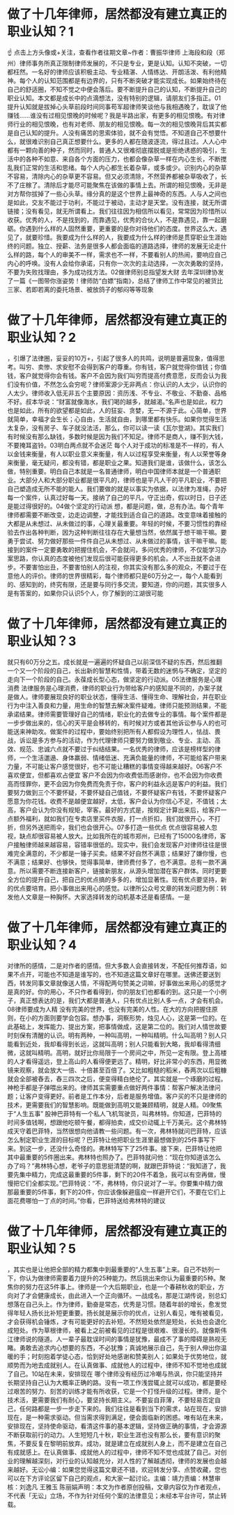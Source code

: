 # 做了十几年律师，居然都没有建立真正的职业认知？1

☝ 点击上方头像或+关注，查看作者往期文章~作者：曹振华律师 上海段和段（郑州）律师事务所真正限制律师发展的，不只是专业，更是认知。认知不突破，一切都枉然。一名好的律师应该积极主动、专业精湛、人情练达、开朗活泼、有利他精神。每个人的认知范围都是有边界的，只有不断突破才能实现成长。如果始终待在自己的舒适圈，不知不觉之中便会落后。要不断提升自己的认知，不断提升自己的职业认知。本文都是成长中的点滴想法，没有特别的逻辑，请朋友们多指正。01提升认知就是拔掉心头草前段时间同事苟军超律师笑谈他与我相遇晚了，耽误了他赚钱……谁没有过相见恨晚的时候呢？我是半路出家，有更多的相见恨晚。有对律师行业的相见恨晚，也有对老师、朋友的相见恨晚。每一次的相见恨晚背后其实都是自己认知的提升。人没有痛苦的思索体验，就不会有觉悟。不知道自己不想要什么，就很难识别自己真正想要什么。更多的人都在随波逐流，得过且过。人人心中都有一颗向善的种子，然而同时，普通人又很难彻底摆脱或是拒绝诱惑的吸引，生活中的各种不如意、来自各个方面的压力，也都会像杂草一样在内心生长，不断搅乱我们正常的生活和思绪。每个人内心都生长着杂草，或多或少。识别内心的杂草不容易，清除内心的杂草更不容易。但又必须清除，不然营养都被杂草吸收了，长不了庄稼了。清除后才能尽可能聚焦在该做的事情上去。所谓的相见恨晚，无非是对方帮你拔掉了一些心头草。缘分真的是这个世界上最神奇的东西。人与人之间也是如此，交友不能过于功利，不能过于被动，主动才是天堂。没有连接，就无所谓链接；没有看见，就无所谓看上。我们往往因为相信所以看见，常常因为珍惜所以收获。优秀的人，不是找到的，而靠遇见，优秀的合伙人，不是靠遇见，靠一起磨砺。你遇到什么样的人固然重要，更重要的是你对待他们的态度。世界这么大，遇见了，就要珍惜。我要成为什么样的人，我要成为什么样的律师是贯穿职业生涯始终的问题。独立、授薪、法务是很多人都会面临的道路选择，律师的发展无论走什么样的路，每个人的审美不一样，需求也不一样，不要看别人的热闹，要响应自己内心的呼唤。没有人会给你承诺，只有你一次次的主动选择，一次次勇敢的坚持，不要为失败找理由，多为成功找方法。02做律师别总指望发大财 去年深圳律协发了一篇《一图带你涨姿势！律师防“白嫖”指南》，总结了律师工作中常见的被货比三家、若即若离的委托场景、被放鸽子的郁闷等等现象

# 做了十几年律师，居然都没有建立真正的职业认知？2

，引爆了法律圈，妥妥的10万+，引起了很多人的共鸣，说明是普遍现象，值得思考。叫穷、卖惨、求安慰不会得到客户的尊重。你有钱，客户就觉得你值钱；你值钱，客户就觉得你会有钱。客户不会因为我们叫穷而提高付费意愿，反而会认为我们没有价值，不然怎么会穷呢？律师案源少无非两点：你认识的人太少，认识你的人太少。律师收入低无非五个主要原因：资历浅、不专业、不敬业、不勤奋、品格不好。叔本华说：“财富就像海水，我们喝的越多，就越渴。”名声也是如此，权力也是如此，所有的欲望都是如此，人的狂妄、贪婪，无一不源于此。心简单，世界就简单，幸福才会生长；心自由，生活就自由，到哪里都有快乐。如果你觉得生活太复杂，没有房子、车子就没法活，那么，你可以读一读《瓦尔登湖》。其实我们有时候没有那么缺钱，多数时候是因为我们不知足。律师不是商人，赚不到大钱，不要掩耳盗铃。03明白两点就不会迷茫 每个人对于成功的标准是不一样的，有人以金钱来衡量，有人以职业意义来衡量，有人以过程享受来衡量，有人以荣誉等身来衡量，毫无疑问，都没有错，都是职业之果。知道我们是谁，该做什么，该怎么做，特别重要。明白自己本就是一名普通律师，明白中国律师本就是一个普通职业。大部分人和大部分职业都是很平凡的，律师也是平凡人干的平凡职业，不要把自己塑造成无所不能的能人。我们要做的就是以事实为依据，以法律为准绳，办好每一个案件，认真过好每一天。接纳了自己的平凡，守正出奇，假以时日，日子还是能过得很好的。04做个坚定的行动派 想，都是问题，做，总有办法。每个青年律师都需要不断改变，边走边调整，才能找到适合自己的道路。改变意味着接触的大都是从未想过、从未做过的事，心理关最重要。年轻的时候，不要习惯性的靠经验去作出各种判断，因为这种判断往往存在大量想当然，依然属于想干嘛干嘛。要勇于尝试、努力做好那些一件件自己从未想过、从未做过的事情，该干嘛干嘛。能接到的案件一定要勇敢的把握住机会，不会就问，多问优秀的律师，不仅能学习办案思路，你认真的态度被他们发现后很可能获得更多的机会。人不出丑就不会进步。不要害怕出丑，不要害怕别人的注视，你其实没有那么多的观众，不要过于在意他人的评价。律师的世界很精彩，每个律师都只是60万分之一，每个人能看到的、感知到的，终究有限，还是要与同行多交流，要知道，你的问题，其实很多人是有答案的，如果你只认识5个人，你了解到的江湖很可能

# 做了十几年律师，居然都没有建立真正的职业认知？3

就只有60万分之五。成长就是一遍遍的怀疑自己以前深信不疑的东西，然后推翻一个又一个阶段的自己，长出新的智慧和性情，带着无数的迷惘与不确定，坚定的走向下一个阶段的自己。永葆成长型心态，做坚定的行动派。05法律服务是心理消费 法律服务是心理消费，律师的职业行为带给客户的感知是不同的，办案子就是做人。律师要展现良好的职业状态，懂得生活、懂得生命、理解社会，并在职业行为中注入善良和力量，用生命的智慧去解决案件疑难。律师只能预测结果，不能承诺结果。律师需要管理好自己的情绪，职业化的去做专业的事情。每个案件都是一步步做出来的，信心的天平是会移转的，有时候对方或者其他诉讼参与人的也可能送来神助攻。做案件的过程中，要始终别把所有人都假设为理性人，怯战、畏战，诉讼是多方参与的活动，作为代理律师只要努力做到敬业、专业、主动、高效、规范、忠诚六点就不要过于纠结结果。一名优秀的律师，应该是榜样型的律师，一个生活邋遢、身体羸弱、情绪低迷、充满负能量的律师，不可能给客户带来力量，不可能让客户感觉很好，也不可能让糟糕的事情变得越来越好。06客户不喜欢便宜，但都喜欢占便宜 客户不会因为你收费低而感谢你，也不会因为你收费高而怪罪你，更不会因为你免费而免责于你，客户的利益永远是客户的利益。我们要努力做到三个不要怀疑，不要怀疑自己值钱，不要怀疑客户有钱，不要怀疑客户愿意为你花钱。收费不是越便宜越好，太低，客户会认为你信心不足，不值钱；太高，客户会认为你没有规矩，宰客。最好的方式是，按规定计算出来后，给客户一点额外福利，就如我们在专卖店里买件衣服，打一点折扣，我们就很开心，不打折，但另外送把雨伞，我们也会很开心。07多打造一些优点 优点很容易被人忽视，缺点却很容易被人放大。比如我所在的城市郑州，已经有了15000名律师，客户接触律师越来越容易，容错率很低的。现实中，我们会发现客户对律师往往是很难完全满意的，不少都是一锤子买卖。结果不好自然不满意；结果好了嫌你慢，也不满意；结果好、也够快，觉得事简单，律师费付多了，也不满意。总有一款不满意。所以需要不断连接新客户，链接新朋友，从源头增加潜在客户群体。同时更要全方位的提升自己，把自己的优点搞的多多的，增加显著性。现有优点要坚持，新的优点要培育。把小事做出来用心的感觉。以律所公众号文章的转发问题为例：转发他人文章是一种胸怀。大家选择转发的动机基本还是看感情。一是

# 做了十几年律师，居然都没有建立真正的职业认知？4

对律所的感情，二是对作者的感情。但大多数人会直接转发，不配任何推荐语，如果不点开，可能也不知道是谁写的，也不知道这篇文章好在哪里。送佛还要送到西，转发同事文章就像送人情，不得配两句赞美之词嘛，好事做出来用心的感觉才是真的好。你的用心，不只作者看得到，你的朋友们也都看的到。这只是一个小例子，真正想表达的是，我们大都是普通人，只有优点比别人多一点，才会有机会。08律师要成为人精 没有完美的世界，也没有完美的人性。在大的方向把握住原则，在小的方面则要学会包容。想办事，洞察形势，烛见人心，这是第一位的。在此基础上，发挥能力、提出方案，把事情做成，这是第二位的。我们对人情世故要时刻保有清醒的认识。明有两种，一种叫高明，一种叫精明。什么叫高明？别人只能看到近处，我却看得到长远，这就叫高明；别人只能看到大略，我却看得清细微，这就叫精明。高明，就好比你局限于一个房间之中，所见一定有限。登上高楼的人才看得遥远，登上高山的人看得便更远了。精明，好比非常小的东西，用显微镜来观察，就会放大一倍、十倍甚至百倍了。又比如粗糙的稻米，舂两次以后粗糠就会全部被舂去，舂三四次之后，便变得精白绝伦了。其实就是一个琢磨的过程。神枪手都是子弹喂出来的。律师其实需要重点做好两件事情：帮客户解决法律问题；让客户变得更好。前者是工作本分，后者是服务增值。客户买的不只是律师的技术，更需要我们的智慧影响。既能做到高明又能兼顾精明，就是人精。09聚焦于“人生五事” 股神巴菲特有一个私人飞机驾驶员，叫弗林特。你知道，巴菲特的时间多值钱啊，想跟他吃顿午餐，都得拍卖，成交价动辄上千万美元。这个弗林特成天守着巴菲特，当然很想向他请教一些问题。有一次，弗林特就问巴菲特，应该怎么制定职业生涯的目标呢？巴菲特让他把职业生涯里最想做到的25件事写下来。到这一步，还没什么奇怪的。弗林特写下了25件事。接下来，巴菲特让他把其中最重要的5件圈出来。弗林特也照办了。巴菲特就问他：“现在你知道该怎么办了吗？”弗林特心想，老爷子的意思挺清楚的啊，就跟巴菲特说：“我知道了，我要先集中精力，完成这最重要的5件事，剩下的20件不着急，我可以有空再做，慢慢把它们全都实现。”巴菲特说：“不，弗林特，你只说对了一半。你要集中精力做那最重要的5件事，剩下的20件，你应该像躲避瘟疫一样避开它们，不要在它们上面花费哪怕一丁点的时间。”你看，巴菲特送给弗林特的建议

# 做了十几年律师，居然都没有建立真正的职业认知？5

，其实也是让他把全部的精力都集中到最重要的“人生五事”上来。自己不妨列一下，你认为做律师需要着力提升的25种能力。然后挑出来你认为最重要的5种。聚焦你的努力在这5件事上。律师是一个大后期职业，也是一个春耕秋收的职业，方向对了才会健康成长，由此进入一个正向循环。一战成名，那是江湖传说，别总幻想落在自己头上。作为律师，勤奋是常态，优秀是习惯。随着年龄的增长，愈发觉得年轻人扬长比补短更重要。扬长就是展示你的优点，让别人看见，唯有被看见，才会获得机会锤炼，才有可能更好的去补短。不然短处依然是短处，长处也会退化成短处。作为草根律师，被看上之前被看见的过程是很艰难、很漫长的。就像斯伟江律师说的隧道。人一辈子最耽误时间的事情是犹豫，最成不了事的障碍是熟视无睹。勇敢去追求内心想要的东西，不必犹豫；真诚地展示自己，先于别人伸出你温暖的手；时刻抱着学徒心态，恰到好处地感谢和赞美别人；如果处于优势地位，就顺势而为地去成就别人。在认真做事、成就他人的过程中，律师不知不觉地也成就了自己。10站在未来，安排现在 哪个律师没有经历过冷嘲与热讽，你只能坚持并长期坚持自己认为大概率正确的路。没有一项工作浅尝辄止就可以成功，都是要经过艰苦的努力、刻苦的训练才能有所收获，它是一个打怪升级的过程。律师，是个技术活，更需要我们有耐心，要坚持长期主义。不要妄自菲薄，不要轻易否定自己，任何路都是一步一步走下来的。我们往往是看到当下的需求，站在现在，安排现在，是一种需求驱动。但当需求得到满足，便会面临新的困惑。唯有站在未来，安排现在，坚持使命驱动，看清这件事的基本逻辑，坚持做正确的事情，才会源源不断获取前行的动力。人生短短几十秋，职业生涯也没有那么长，要有意识的聚焦，不要反复在黎明前放弃。成功，就是建立在成就别人身上，而不是建立在自己有成就感上。在认真做事、成就他人的过程中，律师不知不觉也成就了自己。对创业的理解越深刻，对行业的认知越充分，对人性的了解越透彻，律师的发展也会越来越好。无讼小编：如果您觉得这篇文章还不错，欢迎转发分享、点赞收藏，您也可以在下方评论区留下自己的观点，和大家一起讨论。主编：靖力责编：林慧审核：刘逸凡 王雅玉 陈丽娟声明：本文为作者原创投稿，文章内容仅为作者观点，不代表「无讼」立场，不作为针对任何个案的法律意见；未经本平台许可，禁止转载。

